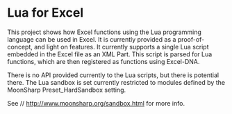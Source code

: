 # Lua for Excel

This project shows how Excel functions using the Lua programming language
can be used in Excel. It is currently provided as a proof-of-concept, and
light on features. It currently supports a single Lua script embedded in
the Excel file as an XML Part. This script is parsed for Lua functions,
which are then registered as functions using Excel-DNA.

There is no API provided currently to the Lua scripts, but there is
potential there. The Lua sandbox is set currently restricted to modules
defined by the MoonSharp Preset_HardSandbox setting.

See // http://www.moonsharp.org/sandbox.html for more info.